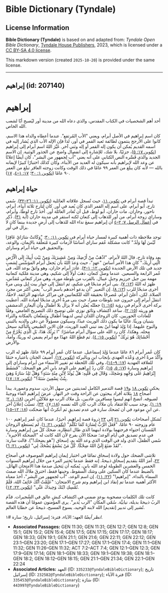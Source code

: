 # Bible Dictionary (Tyndale)

## License Information

**Bible Dictionary (Tyndale)** is based on and adapted from: _Tyndale Open Bible Dictionary_, [Tyndale House Publishers](https://tyndaleopenresources.com/), 2023, which is licensed under a [CC BY-SA 4.0 license](https://creativecommons.org/licenses/by-sa/4.0/legalcode.en).

This markdown version (created `2025-10-20`) is provided under the same license.



--------------------------------

## إبراهيم (id: 207140)

إبراهيم
=======

أحد أهم الشخصيات في الكتاب المقدس، والذي دعاه الله من مدينة أور ليُصبح أبًا لشعب الله الخاص.

كان اسم إبراهيم في الأصل أبرام، ويعني "الأب المُرتفع". عندما أعطاه والداه هذا الاسم، كانوا على الأرجح ينتمون لطائفة تَعبد القمر في أور، لذا فإن الإله الأب الذي يُشار إليه في اسمه القديم يُمكن أن يكون إله القمر أو إله وثني آخر. غَيَّرَ اللهُ اسم أبرام إلى إبراهيم ([تكوين ١٧: ٥](https://ref.ly/Gen17:5))، جزئيًا، بلا شك، للإشارة إلى انفصال واضح عن الجذور الوثنية. إن الاسم الجديد والذي فَسَّره النص الكتابي على أنه يعني "أَب لِجمهور من البشر"، كان أيضًا إعلانًا عن وعد الله لإبراهيم بأنه سيكون له العديد من الأبناء، وكان كذلك اختبارًا كبيرًا لإيمانه بالله — لأنه كان يبلغ من العمر ٩٩ عامًا في ذلك الوقت وكانت زوجته العاقر تبلغ من العمر ٩٠ عامًا ([تكوين ١: ٣٠](https://ref.ly/Gen11:30)؛ [١٧: ١–٤](https://ref.ly/Gen17:1-Gen17:4)، [١٧](https://ref.ly/Gen17:17)).

حياة إبراهيم
------------

تبدأ قصة أبرام في [تكوين ١١](https://ref.ly/Gen11:1-Gen11:32)، حيث تُسجل علاقاته العائلية ([تكوين ١١: ٢٦–٣٢](https://ref.ly/Gen11:26-Gen11:32)). سُمي تارح، أبو أبرام، على اسم إله القمر الذي كان يُعبد في أور. كان لِتارح ثلاثة أبناء، أبرام، ناحور، وحاران. مات حاران، أبو لوط، قبل أن تُغادر العائلة أور. أخذَ تارح لوطًا، وأبرام، وساراي زوجة أبرام، من أور للذهاب إلى كنعان لكنه استقر في مدينة حاران (آية [٣١](https://ref.ly/Gen11:31)). ذُكِر في [أعمال الرسل ٧: ٢–٤](https://ref.ly/Acts7:2-Acts7:4) أن إبراهيم سمعَ نداء الله للذهاب إلى أرضٍ جديدة بينما كان لا يزال في أور.

توجد ملاحظة ذات أهمية كبيرة لمسار حياة أبرام في [تكوين ١١: ٣٠](https://ref.ly/Gen11:30): "وَكَانَتْ سَارَايُ عَاقِرًا لَيْسَ لَهَا وَلَدٌ." كانت مشكلة عُقم ساراي أساسًا لأزمات كبيرة مُتعلِّقة بالإيمان، والوعد، والتحقيق في حياة أبرام وساراي.

بعد وفاة تارح، قالَ اللهُ لأبرام، "اذْهَبْ مِنْ أَرْضِكَ وَمِنْ عَشِيرَتِكَ وَمِنْ بَيْتِ أَبِيكَ إِلَى الْأَرْضِ الَّتِي أُرِيكَ." كان هذا الأمر أساسَ "عهدٍ"، حيث وَعدَ اللهُ بأن يَجعل أبرام المؤسِّس لِشعبٍ جديد في تلك الأرض الجديدة ([تكوين ١٢: ١–٣](https://ref.ly/Gen12:1-Gen12:3)). غادرَ أبرام حاران، وهو واثقٌ بوعد الله، في عُمر الرابعة والسبعين. عندما وصلَ كنعان، ذهبَ أولاً إلى شكيم، وهي مدينة مَلكية كنعانية مهمة بين جبل جرزيم وجبل عيبال. بالقرب من بلوطة مورة، وهي مزار كنعاني مُقدَّس، ظهرَ له اللهُ ([١٢: ٧](https://ref.ly/Gen12:7)). بنى أبرام مذبحًا في شكيم، ثم انتقلَ إلى جوار بيت إيل وبنى مرةً أخرى مذبحًا للرب ([١٢: ٨](https://ref.ly/Gen12:8)). إن التعبير "أن يدعو أحدهم باسم الرب" يعني أكثر من مجرد الصلاة. لكن، أَعلنَ أبرام، مُصرحًا بحقيقة الله للكنعانيين في مراكز عبادتهم الزائفة. لاحقًا، انتقلَ أبرام إلى حبرون عند بلوطات ممرا، حيث بنى مرةً أخرى مذبحًا لعبادة الله. أعطيت بركة أخرى لأبرام في رؤية ([١٥: ١](https://ref.ly/Gen15:1)) جعلتْه يُعلن أنه لا يزال بلا أطفال وأن أليعازر الدمشقي هو وريثه ([١٥: ٢](https://ref.ly/Gen15:2)). ساعد اكتشاف وثائق نوزي على توضيح ذلك التصريح الغامض. وفقًا للعادات الحوريين، كان الزوجان اللذان ليس لديهما أطفال ويَتمتَّعان بالمكانة والثراء يتبنيان وريثًا. غالبًا ما يكون ذلك الوريث عبدًا، وسيكون مسؤولاً عن دفن والديه بالتبني والنوح عليهما. إذا وُلِدَ لهما ابنٌ بعد تبني العبد الوريث، فإن الابن الطبيعي بالتأكيد سيحل محله. وهكذا، كان رد الله على سؤال أبرام مباشرًا: "ا يَرِثُكَ هَذَا، بَلِ الَّذِي يَخْرُجُ مِنْ أَحْشَائِكَ هُوَ يَرِثُكَ" ([تكوين ١٥: ٤](https://ref.ly/Gen15:4)). ثم قطعَ اللهُ عهدًا مع أبرام يضمن له وريثًا، وأمةً، والأرض.

كان عُمر أبرام ٨٦ عامًا عندما وُلِدَ إسماعيل. عندما كان عُمر أبرام ٩٩ عامًا، ظهرَ له الرب وأكَّدَ مرةً أخرى وَعْدَه العهدي بإنجاب ابنٍ وبالبركة ([تكوين ١٧](https://ref.ly/Gen17:1-Gen17:27)). أُضيفَ الختان باعتباره ختمًا للعلاقة العهدية ([١٧: ٩–١٤](https://ref.ly/Gen17:9-Gen17:14))، وفي تلك اللحظة تم تغيير الأسماء من أبرام وساراي إلى إبراهيم وسارة ([١٧: ٥،](https://ref.ly/Gen17:5) [١٥](https://ref.ly/Gen17:15)). كان ردُ إبراهيم على الوعد بابنٍ آخر هو الضحك: "فَسَقَطَ إِبْرَاهِيمُ عَلَى وَجْهِهِ وَضَحِكَ، وَقَالَ فِي قَلْبِهِ: هَلْ يُولَدُ لِابْنِ مِئَةِ سَنَةٍ؟ وَهَلْ تَلِدُ سَارَةُ وَهِيَ بِنْتُ تِسْعِينَ سَنَةً؟" ([تكوين ١٧: ١٧](https://ref.ly/Gen17:17)). 

يحكي [تكوين ١٨](https://ref.ly/Gen18:1-Gen18:33) و[١٩](https://ref.ly/Gen19:1-Gen19:38) قصة التدمير الكامل لمدينتين من سهل الأردن، سدوم وعمورة. يبدأ أصحاح [١٨](https://ref.ly/Gen18:1-Gen18:33) بثلاثة أفراد يبحثون عن الراحة وقت حَر النهار. عرضَ إبراهيم الماء ووجبةً لضيوفه. اتضحَ أنهم ليسوا مسافرين عاديين، بل ملاك الرب مع مَلاكيْن آخرين ([١٨: ١، ٢](https://ref.ly/Gen18:1-Gen18:2)؛ [١٩: ١](https://ref.ly/Gen19:1)). يوجد سبب للاعتقاد بأن ملاك الرب كان الله نفسه ([١٨: ١](https://ref.ly/Gen18:17)٧، [٣٣](https://ref.ly/Gen18:33)). تسبَّبَ إعلانٌ آخر عن ابنٍ موعود في أن تَضحك سارة في عدم تصديقٍ ثم أنكرتْ أنها ضحكت ([١٨: ١٢–١٥](https://ref.ly/Gen18:12-Gen18:15)).

تُشكل أصحاحات [تكوين ٢١](https://ref.ly/Gen21:1-Gen21:34) إلى [٢٣](https://ref.ly/Gen23:1-Gen23:20) ذروةَ قصة إبراهيم. أخيرًا، عندما كان عُمر إبراهيم ١٠٠ عام وزوجته ٩٠ عامًا، "فَعَلَ الرَّبُّ لِسَارَةَ كَمَا تَكَلَّمَ" ([تكوين ٢١: ١](https://ref.ly/Gen21:1)). لم يَستطع الزوجان المُسنان احتواء فرحتهما بولادة ابنهما الذي طال انتظاره. ضحكَ كلٌ من إبراهيم وسارة في عدم تصديق في أيام الوعد؛ ضحكا الآن بفرح لأن الله كانت له "الضحكة الأخيرة". سُمي الطفلُ، الذي ولد في الوقت الذي وعد الله به، إسحاق ("هو يضحك!"). قالت سارة: "لقَدْ صَنَعَ إِلَيَّ اللهُ ضِحْكًا. كُلُّ مَنْ يَسْمَعُ يَضْحَكُ لِي" ([تكوين ٢١: ٦](https://ref.ly/Gen21:6)).

تلاشى الضحك حول ولادة إسحاق تمامًا في اختبار إيمان إبراهيم الموصوف في أصحاح [٢٢](https://ref.ly/Gen22:1-Gen22:24)، أمرَ اللهُ بتقديم إسحاق ذبيحةً. إنه فقط عندما يَختبر المرء من خلال إبراهيم السنوات الخمس والعشرين الطويلة لوعد الله بابنٍ، يُمكنه أن يَتخيل صدمةَ هذا الامتحان الهائل. بالضبط عندما كان السكين على وشك السقوط، وحينها فقط، اخترقَ ملاكُ الله صمتَ السماء بالنداء، "إبراهيم!" ([٢٢: ١١](https://ref.ly/Gen22:11)). إن اسم الوعد، "أب لجمهور من البشر"، أخذَ معناه الأكثر أهمية عندما تم إنقاذ ابن إبراهيم وتم شرح الامتحان: "عَلِمْتُ أَنَّكَ خَائِفٌ اللهَ، فَلَمْ تُمْسِكِ ابْنَكَ وَحِيدَكَ عَنِّي" ([تكوين ٢٢: ١٢](https://ref.ly/Gen22:12)).

كانت تلك الكلمات مصحوبة بوعدٍ ضمني في اكتشاف كبشٍ عالق في الشُجيرات. قدَّمَ الربُ ذبيحةً بديلة، نيابيَّة. سُمّي المكان "الرب يُدبر". يرى المؤمنون عمومًا أن هذه القصة تُشير إلى تدبير \[تقديم] الله لابنه الوحيد، يسوع المسيح، ذبيحةً عن خطايا العالم.

*انظر أيضًا* العهد؛ الآباء، فترة؛ إسرائيل، تاريخ؛ سارة \#١.

* **Associated Passages:** GEN 11:30; GEN 11:31; GEN 12:7; GEN 12:8; GEN 15:1; GEN 15:2; GEN 15:4; GEN 17:5; GEN 17:15; GEN 17:17; GEN 18:17; GEN 18:33; GEN 19:1; GEN 21:1; GEN 21:6; GEN 22:11; GEN 22:12; GEN 23:1–GEN 23:20; GEN 17:1–GEN 17:27; GEN 17:1–GEN 17:4; GEN 11:1–GEN 11:32; GEN 11:26–GEN 11:32; ACT 7:2–ACT 7:4; GEN 12:1–GEN 12:3; GEN 17:9–GEN 17:14; GEN 18:1–GEN 18:33; GEN 19:1–GEN 19:38; GEN 18:1–GEN 18:2; GEN 18:12–GEN 18:15; GEN 21:1–GEN 21:34; GEN 22:1–GEN 22:24
* **Associated Articles:** العهد (ID: `335233@TyndaleBibleDictionary`); تاريخ إسرائيل (ID: `232582@TyndaleBibleDictionary`); فترة الآباء (ID: `335453@TyndaleBibleDictionary`); سَارَة (ID: `443997@TyndaleBibleDictionary`)

